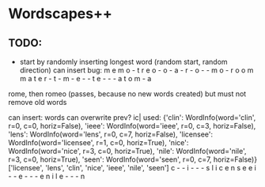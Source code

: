 # Wordscapes++
## TODO:
- start by randomly inserting longest word (random start, random direction)
can insert bug:
m e m o - t r e o -
o - a - r - o - - m
o - r o o m m a t e
r - t - m - e - - t
e - - - a t o m - a

rome, then romeo (passes, because no new words created)
but must not remove old words

can insert: words can overwrite prev?
ic| used: {'clin': WordInfo(word='clin', r=0, c=0, horiz=False),
           'ieee': WordInfo(word='ieee', r=0, c=3, horiz=False),
           'lens': WordInfo(word='lens', r=0, c=7, horiz=False),
           'licensee': WordInfo(word='licensee', r=1, c=0, horiz=True),
           'nice': WordInfo(word='nice', r=3, c=0, horiz=True),
           'nile': WordInfo(word='nile', r=3, c=0, horiz=True),
           'seen': WordInfo(word='seen', r=0, c=7, horiz=False)}
['licensee', 'lens', 'clin', 'nice', 'ieee', 'nile', 'seen']
c - - i - - - s
l i c e n s e e
i - - e - - - e
n i l e - - - n